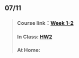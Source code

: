 ## 07/11       
> ### Course link：[Week 1-2](http://peculab.org/2019/07/10/108-全國夏季學院-7-11-class-2/)      
> ### In Class:  [HW2](https://tytso077.github.io/108-Summer-College-Data-Science/Week%201-2_0711/hw22.html)            
> ### At Home:
